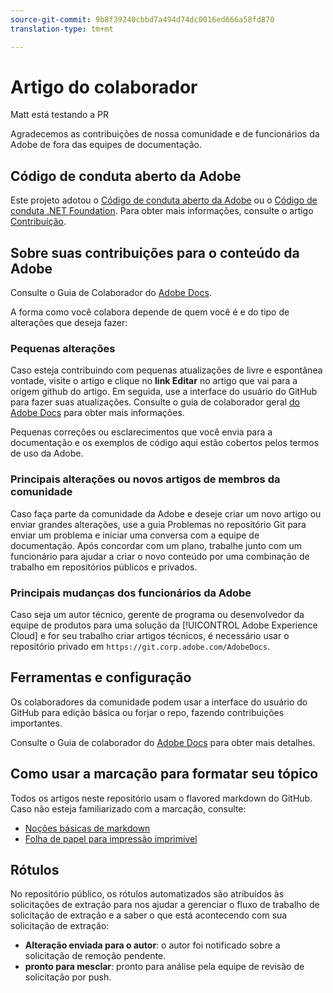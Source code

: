 ```yaml
---
source-git-commit: 9b8f39240cbbd7a494d74dc0016ed666a58fd870
translation-type: tm+mt

---
```

# Artigo do colaborador

Matt está testando a PR

Agradecemos as contribuições de nossa comunidade e de funcionários da Adobe de fora das equipes de documentação.

## Código de conduta aberto da Adobe

Este projeto adotou o [Código de conduta aberto da Adobe](code-of-conduct.md) ou o [Código de conduta .NET Foundation](https://dotnetfoundation.org/code-of-conduct). Para obter mais informações, consulte o artigo [Contribuição](contributing.md).

## Sobre suas contribuições para o conteúdo da Adobe

Consulte o Guia de Colaborador do [Adobe Docs](https://docs.adobe.com/help/en/contributor/contributor-guide/introduction.html).

A forma como você colabora depende de quem você é e do tipo de alterações que deseja fazer:

### Pequenas alterações

Caso esteja contribuindo com pequenas atualizações de livre e espontânea vontade, visite o artigo e clique no **link Editar** no artigo que vai para a origem github do artigo. Em seguida, use a interface do usuário do GitHub para fazer suas atualizações. Consulte o guia de colaborador geral [do Adobe Docs](https://docs.adobe.com/help/en/contributor/contributor-guide/introduction.html) para obter mais informações.

Pequenas correções ou esclarecimentos que você envia para a documentação e os exemplos de código aqui estão cobertos pelos termos de uso da Adobe.

### Principais alterações ou novos artigos de membros da comunidade

Caso faça parte da comunidade da Adobe e deseje criar um novo artigo ou enviar grandes alterações, use a guia Problemas no repositório Git para enviar um problema e iniciar uma conversa com a equipe de documentação. Após concordar com um plano, trabalhe junto com um funcionário para ajudar a criar o novo conteúdo por uma combinação de trabalho em repositórios públicos e privados.

<!--
If you submit a pull request with significant changes to documentation and code examples, you'll see a message in the pull request asking you to submit an online contribution license agreement (CLA). We need you to complete the online form before we can review your pull request.
-->

### Principais mudanças dos funcionários da Adobe

Caso seja um autor técnico, gerente de programa ou desenvolvedor da equipe de produtos para uma solução da [!UICONTROL Adobe Experience Cloud] e for seu trabalho criar artigos técnicos, é necessário usar o repositório privado em `https://git.corp.adobe.com/AdobeDocs`.

<!--Employees from other parts of the Adobe world should use the public repo for minor updates.-->

## Ferramentas e configuração

Os colaboradores da comunidade podem usar a interface do usuário do GitHub para edição básica ou forjar o repo, fazendo contribuições importantes.

Consulte o Guia de colaborador do [Adobe Docs](https://docs.adobe.com/help/en/contributor/contributor-guide/introduction.html) para obter mais detalhes.

## Como usar a marcação para formatar seu tópico

Todos os artigos neste repositório usam o flavored markdown do GitHub. Caso não esteja familiarizado com a marcação, consulte:

* [Noções básicas de markdown](https://help.github.com/articles/getting-started-with-writing-and-formatting-on-github/)
* [Folha de papel para impressão imprimível](https://guides.github.com/pdfs/markdown-cheatsheet-online.pdf)

## Rótulos

No repositório público, os rótulos automatizados são atribuídos às solicitações de extração para nos ajudar a gerenciar o fluxo de trabalho de solicitação de extração e a saber o que está acontecendo com sua solicitação de extração:

* **Alteração enviada para o autor**: o autor foi notificado sobre a solicitação de remoção pendente.
* **pronto para mesclar**: pronto para análise pela equipe de revisão de solicitação por push.
